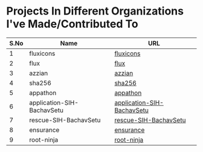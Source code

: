 # Projects In Different Organizations I've Made/Contributed To

| S.No | Name                         | URL                                                               |
|------|------------------------------|-------------------------------------------------------------------|
| 1    | fluxicons                    | [fluxicons](git@github.com:codegasms/fluxicons.git)               |
| 2    | flux                         | [flux](git@github.com:codegasms/flux.git)                         |
| 3    | azzian                       | [azzian](git@github.com:codegasms/azzian.git)                     |
| 4    | sha256                       | [sha256](git@github.com:codegasms/sha256.git)                     |
| 5    | appathon                     | [appathon](git@github.com:codegasms/appathon.git)                 |
| 6    | application-SIH-BachavSetu   | [application-SIH-BachavSetu](git@github.com:dot-config-IIITS/application-SIH-BachavSetu.git) |
| 7    | rescue-SIH-BachavSetu        | [rescue-SIH-BachavSetu](git@github.com:dot-config-IIITS/rescue-SIH-BachavSetu.git)         |
| 8    | ensurance                    | [ensurance](git@github.com:dot-config-IIITS/ensurance.git)        |
| 9    | root-ninja                   | [root-ninja](git@github.com:ping0ms/root-ninja.git)               |
